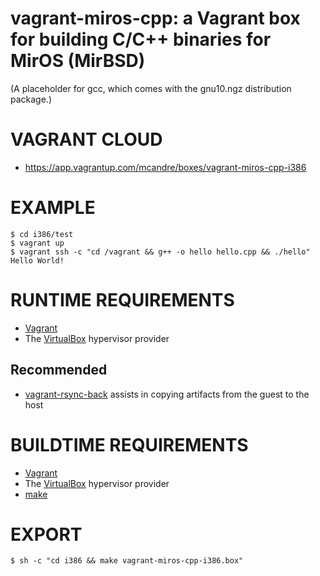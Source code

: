 # vagrant-miros-cpp: a Vagrant box for building C/C++ binaries for MirOS (MirBSD)

(A placeholder for gcc, which comes with the gnu10.ngz distribution package.)

# VAGRANT CLOUD

* https://app.vagrantup.com/mcandre/boxes/vagrant-miros-cpp-i386

# EXAMPLE

```console
$ cd i386/test
$ vagrant up
$ vagrant ssh -c "cd /vagrant && g++ -o hello hello.cpp && ./hello"
Hello World!
```

# RUNTIME REQUIREMENTS

* [Vagrant](https://www.vagrantup.com)
* The [VirtualBox](https://www.virtualbox.org) hypervisor provider

## Recommended

* [vagrant-rsync-back](https://github.com/smerrill/vagrant-rsync-back) assists in copying artifacts from the guest to the host

# BUILDTIME REQUIREMENTS

* [Vagrant](https://www.vagrantup.com)
* The [VirtualBox](https://www.virtualbox.org) hypervisor provider
* [make](https://www.gnu.org/software/make/)

# EXPORT

```console
$ sh -c "cd i386 && make vagrant-miros-cpp-i386.box"
```
